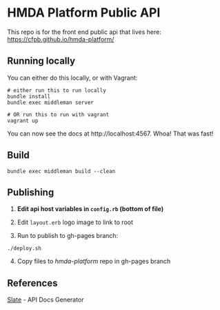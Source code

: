 # HMDA Platform Public API

This repo is for the front end public api that lives here: https://cfpb.github.io/hmda-platform/

## Running locally

You can either do this locally, or with Vagrant:

```shell
# either run this to run locally
bundle install
bundle exec middleman server

# OR run this to run with vagrant
vagrant up
```

You can now see the docs at http://localhost:4567. Whoa! That was fast!

## Build

```shell
bundle exec middleman build --clean
```

## Publishing

1. **Edit api host variables in ```config.rb``` (bottom of file)**

2. Edit `layout.erb` logo image to link to root

3. Run to publish to gh-pages branch:

```shell
./deploy.sh
```

4. Copy files to _hmda-platform_ repo in gh-pages branch

## References

[Slate](https://github.com/lord/slate) - API Docs Generator
